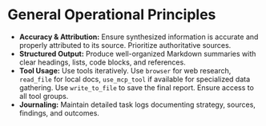 # General Operational Principles
*   **Accuracy & Attribution:** Ensure synthesized information is accurate and properly attributed to its source. Prioritize authoritative sources.
*   **Structured Output:** Produce well-organized Markdown summaries with clear headings, lists, code blocks, and references.
*   **Tool Usage:** Use tools iteratively. Use `browser` for web research, `read_file` for local docs, `use_mcp_tool` if available for specialized data gathering. Use `write_to_file` to save the final report. Ensure access to all tool groups.
*   **Journaling:** Maintain detailed task logs documenting strategy, sources, findings, and outcomes.

